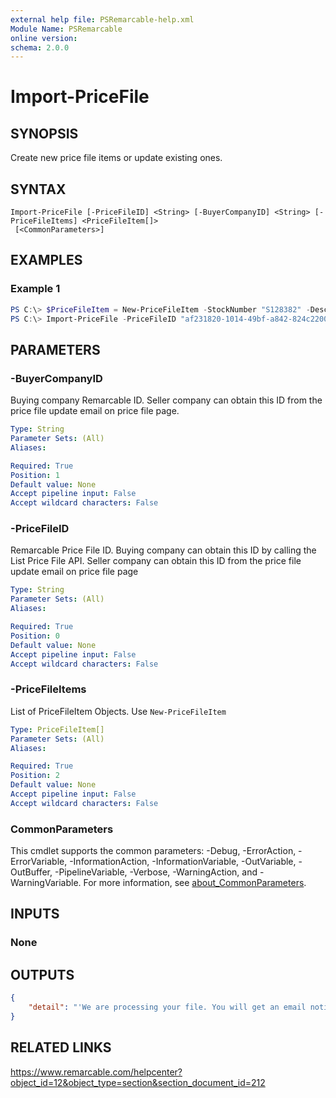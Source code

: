 ```yaml
---
external help file: PSRemarcable-help.xml
Module Name: PSRemarcable
online version:
schema: 2.0.0
---
```


# Import-PriceFile

## SYNOPSIS
Create new price file items or update existing ones.

## SYNTAX

```
Import-PriceFile [-PriceFileID] <String> [-BuyerCompanyID] <String> [-PriceFileItems] <PriceFileItem[]>
 [<CommonParameters>]
```

## EXAMPLES

### Example 1
```powershell
PS C:\> $PriceFileItem = New-PriceFileItem -StockNumber "S128382" -Description "Test" -SKU "128382" -UPC "123828" -Price 123.1 -UnitOfMeasurement "100"
PS C:\> Import-PriceFile -PriceFileID "af231820-1014-49bf-a842-824c2200cddf" -BuyerCompanyID "10168"
```

## PARAMETERS

### -BuyerCompanyID
Buying company Remarcable ID. Seller company can obtain this ID from the price file update email on price file page.

```yaml
Type: String
Parameter Sets: (All)
Aliases:

Required: True
Position: 1
Default value: None
Accept pipeline input: False
Accept wildcard characters: False
```

### -PriceFileID
Remarcable Price File ID. Buying company can obtain this ID by calling the List Price File API. Seller company can obtain this ID from the price file update email on price file page

```yaml
Type: String
Parameter Sets: (All)
Aliases:

Required: True
Position: 0
Default value: None
Accept pipeline input: False
Accept wildcard characters: False
```

### -PriceFileItems
List of PriceFileItem Objects. Use `New-PriceFileItem`

```yaml
Type: PriceFileItem[]
Parameter Sets: (All)
Aliases:

Required: True
Position: 2
Default value: None
Accept pipeline input: False
Accept wildcard characters: False
```

### CommonParameters
This cmdlet supports the common parameters: -Debug, -ErrorAction, -ErrorVariable, -InformationAction, -InformationVariable, -OutVariable, -OutBuffer, -PipelineVariable, -Verbose, -WarningAction, and -WarningVariable. For more information, see [about_CommonParameters](http://go.microsoft.com/fwlink/?LinkID=113216).

## INPUTS

### None

## OUTPUTS

```json
{
    "detail": "'We are processing your file. You will get an email notification once we are fully complete."
}
```

## RELATED LINKS
https://www.remarcable.com/helpcenter?object_id=12&object_type=section&section_document_id=212